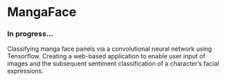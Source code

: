# MangaFace

### In progress...
Classifying manga face panels via a convolutional neural network using Tensorflow. Creating a web-based application to enable user input of images and the subsequent sentiment classification of a character’s facial expressions. 
